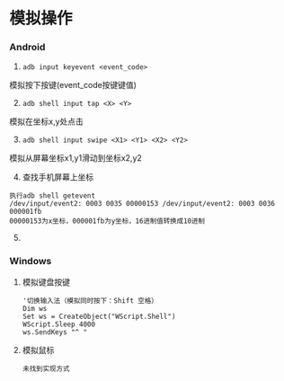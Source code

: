 # 模拟操作

### Android

1.  `adb input keyevent <event_code> `

   模拟按下按键(event_code按键键值)

2.  `adb shell input tap <X> <Y>`

   模拟在坐标x,y处点击

3.  `adb shell input swipe <X1> <Y1> <X2> <Y2>`

   模拟从屏幕坐标x1,y1滑动到坐标x2,y2

4.  查找手机屏幕上坐标

   ```
   执行adb shell getevent
   /dev/input/event2: 0003 0035 00000153 /dev/input/event2: 0003 0036 000001fb
   00000153为x坐标，000001fb为y坐标，16进制值转换成10进制
   ```

5. 

### Windows

1. 模拟键盘按键

   [MyNote/VBS指令.md]: MyNote/VBS指令.md

   ```
   '切换输入法（模拟同时按下：Shift 空格）
   Dim ws
   Set ws = CreateObject("WScript.Shell")
   WScript.Sleep 4000
   ws.SendKeys "^ "
   ```

2. 模拟鼠标

   ```
   未找到实现方式
   ```
